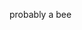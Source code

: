 probably a bee

<!---
lunarcomets/lunarcomets is a ✨ special ✨ repository because its `README.md` (this file) appears on your GitHub profile.
You can click the Preview link to take a look at your changes.
--->
